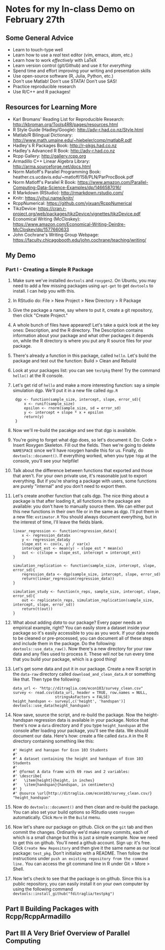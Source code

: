 # Notes for my In-class Demo on February 27th

## Some General Advice 
- Learn to touch-type well
- Learn how to use a *real* text editor (vim, emacs, atom, etc.)
- Learn how to work *effectively* with LaTeX
- Learn version control (git/Github) and use it for *everything*
- Spend time and effort improving your writing and presentation skills
- Use open-source software (R, Julia, Python, etc.)
- Don't use Matlab! Don't use STATA! Don't use SAS!
- Practice reproducible research
- Use R/C++ and R packages!

## Resources for Learning More
- Karl Bromans' Reading List for Reproducible Research: http://kbroman.org/Tools4RR/pages/resources.html 
- R Style Guide (Hadley/Google): http://adv-r.had.co.nz/Style.html
- Matlab/R Bilingual Dictionary: http://www.math.umaine.edu/~hiebeler/comp/matlabR.pdf
- Hadley's R Packages Book: http://r-pkgs.had.co.nz
- Hadley's Advanced R Book: http://adv-r.had.co.nz
- Rcpp Gallery: http://gallery.rcpp.org
- Armadillo C++ Linear Algebra Library: http://arma.sourceforge.net/docs.html
- Norm Matloff's Parallel Programming Book: heather.cs.ucdavis.edu/~matloff/158/PLN/ParProcBook.pdf  
- Norm Matloff's Parallel R Book: https://www.amazon.com/Parallel-Computing-Data-Science-Examples/dp/1466587016/
- R Markdown (RStudio): http://rmarkdown.rstudio.com/
- Knitr: https://yihui.name/knitr/
- RcppNumerical: https://github.com/yixuan/RcppNumerical
- TikzDevice: https://cran.r-project.org/web/packages/tikzDevice/vignettes/tikzDevice.pdf
- Economical Writing (McCloskey): https://www.amazon.com/Economical-Writing-Deirdre-McCloskey/dp/1577660633
- John Cochrane's Writing Group Webpage: https://faculty.chicagobooth.edu/john.cochrane/teaching/writing/

## My Demo

### Part I - Creating a Simple R Package
1. Make sure we've installed `devtools` and `roxygen2`. On Ubuntu, you may need to add a few missing packages using `apt-get` to get `devtools` to install. I can help you with this.

2. In RStudio do: File > New Project > New Directory > R Package 

3. Give the package a name, say where to put it, create a git repository, then click "Create Project."

4. A whole bunch of files have appeared! Let's take a quick look at the key ones: Description, and the R directory. The Description contains information about your package and what other packages it depends on, while the R directory is where you put any R source files for your package.

5. There's already a function in this package, called `hello`. Let's build the package and test out the function: Build > Clean and Rebuild

6. Look at your packages list: you can see `testpkg` there! Try the command `hello()` at the R console.

7. Let's get rid of `hello` and make a more interesting function: say a simple simulation dgp. We'll put it in a new file called `dgp.R`

        dgp <- function(sample_size, intercept, slope, error_sd){
            x <- runif(sample_size)
            epsilon <- rnorm(sample_size, sd = error_sd)
            y <- intercept + slope * x + epsilon
            return(y)
        }

8. Now we'll re-build the pacakge and see that dgp is available.

9. You're going to forget what dgp does, so let's document it.  Do: Code > Insert Roxygen Skeleton. Fill out the fields. Then we're going to delete `NAMESPACE` since we'll have roxygen handle this for us. Finally, do `devtools::document()`. If everything worked, when you type `?dgp` at the console, you'll see your helpfile!

10. Talk about the difference between functions that exported and those that aren't. For your own private use, it's reasonable just to export everything. But if you're sharing a package with users, some functions are purely "internal" and you don't need to export them.

11. Let's create another function that calls dgp. The nice thing about a package is that after loading it, all functions in the package are available: you don't have to manually source them. We can either put this new functions in their own file or in the same as dgp. I'll put them in a new file: `estimator.R` You should always document everything, but in the interest of time, I'll leave the fields blank.

        linear_regression <- function(regression_data){
            x <- regression_data$x
            y <- regression_data$y
            slope_est <- cov(x, y) / var(x)
            intercept_est <- mean(y) - slope_est * mean(x)
            out <- c(slope = slope_est, intercept = intercept_est)
        }

        simulation_replication <- function(sample_size, intercept, slope, error_sd){
            regression_data <- dgp(sample_size, intercept, slope, error_sd)
            return(linear_regression(regression_data))
        }
      
        simulation_study <- function(n_reps, sample_size, intercept, slope, error_sd){
            out <- replicate(n_reps, simulation_replication(sample_size, intercept, slope, error_sd))
            return(t(out))
        }

12. What about adding *data* to our package? Every paper needs an empirical example, right? You can easily store a dataset inside your package so it's easily accessible to you as you work. If your data needs to be cleaned or pre-processed, you can document all of these steps and include them in the package. Do the following: `devtools::use_data_raw()`. Now there's a new directory for your raw data and any files used to process it. These will *not* be run every time that you build your package, which is a good thing!

13. Let's get some data and put it in our package. Create a new R script in the `data-raw` directory called `download_and_clean_data.R` or something like that. Then type the following:

        data_url <- "http://ditraglia.com/econ103/survey_clean.csv"
        survey <- read.csv(data_url, header = TRUE, row.names = NULL,
                           stringsAsFactors = FALSE)
        height_handspan <- survey[,c('height', 'handspan')]
        devtools::use_data(height_handspan)
        
14. Now save, source the script, and re-build the package. Now the height-handspan regression data is available in your package. Notice that there's now a `data` directory and if you type `height_handspan` at the console after loading your package, you'll see the data. We should document our data. Here's how: create a file called `data.R` in the R directory containing something like this:

        #' Height and hanspan for Econ 103 Students
        #'
        #' A dataset containing the height and handspan of Econ 103 Students
        #'
        #' @format A data frame with 69 rows and 2 variables:
        #' \describe{
        #'   \item{height}{height, in inches}
        #'   \item{handspan}{handspan, in centimeters}
        #' }
        #' @source \url{http://ditraglia.com/econ103/survey_clean.csv/}
        "height_handspan"

15. Now do `devtools::document()` and then clean and re-build the package. You can also set your build options so RStudio uses `roxygen` automatically. Click `More` in the `Build` menu.

16. Now let's share our package on github. Click on the `git` tab and then commit the changes. Ordinarily we'd make many commits, each of which is a small change but this is just a simple example. Now we need to get this on github. You'll need a github account. Sign up: it's free. Click `Create New Repository` and then give it the same name as our local package: `test_pkg`. Don't initialize with a README. Then follow the instructions under `push an existing repository from the command line.` You can access the git command line in R under Git > More > Shell.

17. Now let's check to see that the package is on github. Since this is a public repository, you can easily install it on your own computer by using the following command `devtools::install_github("fditraglia/testpkg")`

## Part II Building Packages with Rcpp/RcppArmadillo

## Part III A Very Brief Overview of Parallel Computing
